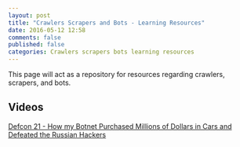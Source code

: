 ```yaml
---
layout: post
title: "Crawlers Scrapers and Bots - Learning Resources"
date: 2016-05-12 12:58
comments: false
published: false
categories: Crawlers scrapers bots learning resources
---
```


This page will act as a repository for resources regarding crawlers, scrapers, and bots.

## Videos
[Defcon 21 - How my Botnet Purchased Millions of Dollars in Cars and Defeated the Russian Hackers](https://www.youtube.com/watch?v=sgz5dutPF8M)
